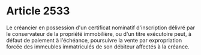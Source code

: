 # Article 2533

Le créancier en possession d'un certificat nominatif d'inscription délivré par le conservateur de la propriété immobilière, ou d'un titre exécutoire peut, à défaut de paiement à l'échéance, poursuivre la vente par expropriation forcée des immeubles immatriculés de son débiteur affectés à la créance.
